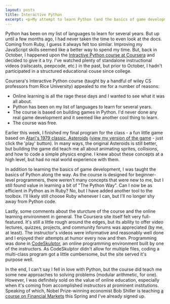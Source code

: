 ```yaml
---
layout: posts
title: Interactive Python
excerpt: <p>My attempt to learn Python (and the basics of game development) at Coursera.</p>
---
```


Python has been on my list of languages to learn for several years. But up
until a few months ago, I had never taken the time to even look at the docs.
Coming from Ruby, I guess it always felt too similar. Improving my JavaScript
skills seemed like a better way to spend my time. But, back in October, I
happened upon the [Intractive Python course at Coursera](https://www.coursera.org/course/interactivepython) and decided to
give it a try. I've watched plenty of standalone instructional videos
(railscasts, peepcode, etc.) in the past, but prior to October, I hadn't
participated in a structured educational couse since college.

Coursera's Interactive Python course (taught by a handful of wiley CS
professors from Rice University) appealed to me for a number of reasons:

* Online learning is all the rage these days and I wanted to see what it was all about.
* Python has been on my list of languages to learn for several years.
* The course is based on building games in Python. I'd never done any real game development and it seemed like another cool thing to learn.
* The course was free.

Earlier this week, I finished my final program for the class - a fun little
game based on [Atari's 1979 classic,
Asteroids](http://www.atari.com/arcade/asteroids) ([view my version of the game](http://www.codeskulptor.org/#user27_C7mE1hgmtpv7B8V.py) -
just click the 'play' button). In many ways, the original Asteroids is still
better, but building the game did teach me all about animating sprites,
collisions, and how to code a simple physics engine. I knew about these
concepts at a high level, but had no real world experience with them.

In addition to learning the basics of game development, I was taught the basics
of Python along the way. As the course is designed for beginner-level
programmers, there weren't many concepts that were new to me, but I still found
value in learning a bit of "The Python Way". Can I now be as efficient in
Python as in Ruby? No, but I have added another tool to the toolbox. I'll
likely still choose Ruby whenever I can, but I'll no longer shy away from
Python code.

Lastly, some comments about the sturcture of the course and the online learning
environment in general. The Coursera site itself felt very full-featured. It's
still a little rough around the edges, but its ability to offer video lectures,
quizzes, projects, and community forums was appreciated (by me, at least). The
instructor's videos were informative and reasonably well done and I enjoyed
their attempts at humor every now and then. Programming was done in
[CodeSkulptor](http://www.codeskulptor.org), an online programming environment
built by one of the instructors. As CodeSkulptor didn't allow for multiple
files, coding a multi-class program got a little cumbersome, but the site
served it's purpose well.

In the end, I can't say I fell in love with Python, but the course did teach me
some new approaches to solving problems (modular arithmetic, for one).
However, I was definitely sold on the value of online education, especially when
it's coming from accomplished instructors at prominent institutions. Speaking
of which, Nobel Prize-winning economist Bob Shiller is teaching [a course on
Financial Markets](https://www.coursera.org/course/financialmarkets) this
Spring and I've already signed up.
